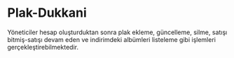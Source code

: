 # Plak-Dukkani
Yöneticiler hesap oluşturduktan sonra plak ekleme, güncelleme, silme, satışı bitmiş-satışı devam eden ve indirimdeki albümleri listeleme gibi işlemleri gerçekleştirebilmektedir.
